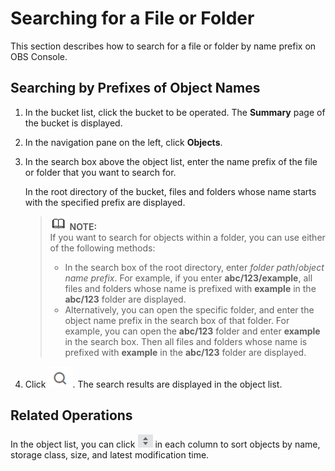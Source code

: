 # Searching for a File or Folder<a name="obs_03_0318"></a>

This section describes how to search for a file or folder by name prefix on OBS Console.

## Searching by Prefixes of Object Names<a name="section822618164222"></a>

1.  In the bucket list, click the bucket to be operated. The  **Summary**  page of the bucket is displayed.
2.  In the navigation pane on the left, click  **Objects**.
3.  In the search box above the object list, enter the name prefix of the file or folder that you want to search for.

    In the root directory of the bucket, files and folders whose name starts with the specified prefix are displayed.

    >![](public_sys-resources/icon-note.gif) **NOTE:**   
    >If you want to search for objects within a folder, you can use either of the following methods:  
    >-   In the search box of the root directory, enter  _folder path_/_object name prefix_. For example, if you enter  **abc/123/example**, all files and folders whose name is prefixed with  **example**  in the  **abc/123**  folder are displayed.  
    >-   Alternatively, you can open the specific folder, and enter the object name prefix in the search box of that folder. For example, you can open the  **abc/123**  folder and enter  **example**  in the search box. Then all files and folders whose name is prefixed with  **example**  in the  **abc/123**  folder are displayed.  

4.  Click  ![](figures/icon-search.png). The search results are displayed in the object list.

## Related Operations<a name="section1250115822610"></a>

In the object list, you can click  ![](figures/icon-sort.png)  in each column to sort objects by name, storage class, size, and latest modification time.

